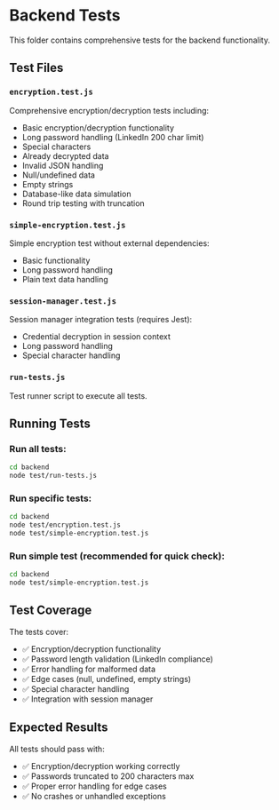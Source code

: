 # Backend Tests

This folder contains comprehensive tests for the backend functionality.

## Test Files

### `encryption.test.js`
Comprehensive encryption/decryption tests including:
- Basic encryption/decryption functionality
- Long password handling (LinkedIn 200 char limit)
- Special characters
- Already decrypted data
- Invalid JSON handling
- Null/undefined data
- Empty strings
- Database-like data simulation
- Round trip testing with truncation

### `simple-encryption.test.js`
Simple encryption test without external dependencies:
- Basic functionality
- Long password handling
- Plain text data handling

### `session-manager.test.js`
Session manager integration tests (requires Jest):
- Credential decryption in session context
- Long password handling
- Special character handling

### `run-tests.js`
Test runner script to execute all tests.

## Running Tests

### Run all tests:
```bash
cd backend
node test/run-tests.js
```

### Run specific tests:
```bash
cd backend
node test/encryption.test.js
node test/simple-encryption.test.js
```

### Run simple test (recommended for quick check):
```bash
cd backend
node test/simple-encryption.test.js
```

## Test Coverage

The tests cover:
- ✅ Encryption/decryption functionality
- ✅ Password length validation (LinkedIn compliance)
- ✅ Error handling for malformed data
- ✅ Edge cases (null, undefined, empty strings)
- ✅ Special character handling
- ✅ Integration with session manager

## Expected Results

All tests should pass with:
- ✅ Encryption/decryption working correctly
- ✅ Passwords truncated to 200 characters max
- ✅ Proper error handling for edge cases
- ✅ No crashes or unhandled exceptions
